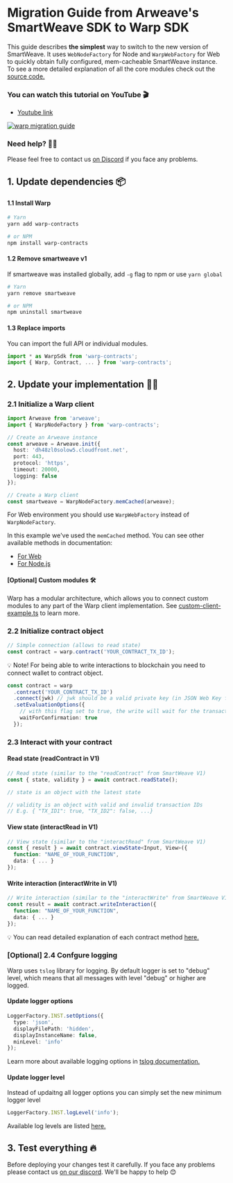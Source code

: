 # Migration Guide from Arweave's SmartWeave SDK to Warp SDK

This guide describes <strong>the simplest</strong> way to switch to the new version of SmartWeave. It uses `WebNodeFactory` for Node and `WarpWebFactory` for Web to quickly obtain fully configured, mem-cacheable SmartWeave instance. To see a more detailed explanation of all the core modules check out the [source code.](https://github.com/redstone-finance/warp)

### You can watch this tutorial on YouTube 🎬

- [Youtube link](https://www.youtube.com/watch?v=fNjUV7mHFqw)

[![warp migration guide](https://img.youtube.com/vi/fNjUV7mHFqw/0.jpg)](https://www.youtube.com/watch?v=fNjUV7mHFqw)

### Need help? 🙋‍♂️

Please feel free to contact us [on Discord](https://redstone.finance/discord) if you face any problems.

## 1. Update dependencies 📦

#### 1.1 Install Warp

```bash
# Yarn
yarn add warp-contracts

# or NPM
npm install warp-contracts
```

#### 1.2 Remove smartweave v1

If smartweave was installed globally, add `-g` flag to npm or use `yarn global`

```bash
# Yarn
yarn remove smartweave

# or NPM
npm uninstall smartweave
```

#### 1.3 Replace imports

You can import the full API or individual modules.

```typescript
import * as WarpSdk from 'warp-contracts';
import { Warp, Contract, ... } from 'warp-contracts';
```

## 2. Update your implementation 🧑‍💻

### 2.1 Initialize a Warp client

```typescript
import Arweave from 'arweave';
import { WarpNodeFactory } from 'warp-contracts';

// Create an Arweave instance
const arweave = Arweave.init({
  host: 'dh48zl0solow5.cloudfront.net',
  port: 443,
  protocol: 'https',
  timeout: 20000,
  logging: false
});

// Create a Warp client
const smartweave = WarpNodeFactory.memCached(arweave);
```

For Web environment you should use `WarpWebFactory` instead of `WarpNodeFactory`.

In this example we've used the `memCached` method. You can see other available methods in documentation:

- [For Web](https://smartweave.docs.redstone.finance/classes/SmartWeaveWebFactory.html)
- [For Node.js](https://smartweave.docs.redstone.finance/classes/SmartWeaveNodeFactory.html)

#### [Optional] Custom modules 🛠

Warp has a modular architecture, which allows you to connect custom modules to any part of the Warp client implementation. See [custom-client-example.ts](https://github.com/redstone-finance/redstone-smartweave-examples/blob/main/src/custom-client-example.ts) to learn more.

### 2.2 Initialize contract object

```typescript
// Simple connection (allows to read state)
const contract = warp.contract('YOUR_CONTRACT_TX_ID');
```

💡 Note! For being able to write interactions to blockchain you need to connect wallet to contract object.

```typescript
const contract = warp
  .contract('YOUR_CONTRACT_TX_ID')
  .connect(jwk) // jwk should be a valid private key (in JSON Web Key format)
  .setEvaluationOptions({
    // with this flag set to true, the write will wait for the transaction to be confirmed
    waitForConfirmation: true
  });
```

### 2.3 Interact with your contract

#### Read state (readContract in V1)

```typescript
// Read state (similar to the "readContract" from SmartWeave V1)
const { state, validity } = await contract.readState();

// state is an object with the latest state

// validity is an object with valid and invalid transaction IDs
// E.g. { "TX_ID1": true, "TX_ID2": false, ...}
```

#### View state (interactRead in V1)

```typescript
// View state (similar to the "interactRead" from SmartWeave V1)
const { result } = await contract.viewState<Input, View>({
  function: "NAME_OF_YOUR_FUNCTION",
  data: { ... }
});
```

#### Write interaction (interactWrite in V1)

```typescript
// Write interaction (similar to the "interactWrite" from SmartWeave V1)
const result = await contract.writeInteraction({
  function: "NAME_OF_YOUR_FUNCTION",
  data: { ... }
});
```

💡 You can read detailed explanation of each contract method [here.](CONTRACT_METHODS.md)

### [Optional] 2.4 Confgure logging

Warp uses `tslog` library for logging. By default logger is set to "debug" level, which means that all messages with level "debug" or higher are logged.

#### Update logger options

```typescript
LoggerFactory.INST.setOptions({
  type: 'json',
  displayFilePath: 'hidden',
  displayInstanceName: false,
  minLevel: 'info'
});
```

Learn more about available logging options in [tslog documentation.](https://tslog.js.org/tsdoc/interfaces/isettingsparam.html)

#### Update logger level

Instead of updaitng all logger options you can simply set the new minimum logger level

```typescript
LoggerFactory.INST.logLevel('info');
```

Available log levels are listed [here.](https://github.com/redstone-finance/warp/blob/main/src/logging/RedStoneLogger.ts#L1)

## 3. Test everything 🔥

Before deploying your changes test it carefully. If you face any problems please contact us [on our discord](https://redstone.finance/discord). We'll be happy to help 😊
